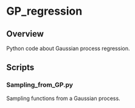 # GP_regression

## Overview
Python code about Gaussian process regression.

## Scripts
### Sampling_from_GP.py
Sampling functions from a Gaussian process.
